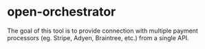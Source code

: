 # open-orchestrator

The goal of this tool is to provide connection with multiple payment processors (eg. Stripe, Adyen, Braintree, etc.) from a single API.